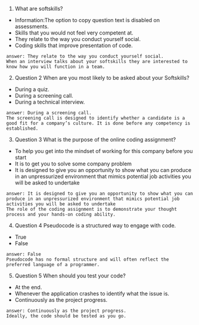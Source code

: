 1. What are softskills?
 - Information:The option to copy question text is disabled on assessments.  
 - Skills that you would not feel very competent at.   
 - They relate to the way you conduct yourself social.   
 - Coding skills that improve presentation of code.  
 ```
 answer: They relate to the way you conduct yourself social.
 When an interview talks about your softskills they are interested to know how you will function in a team.
 ```
2. Question 2 When are you most likely to be asked about your Softskills?  
 - During a quiz.  
 - During a screening call.   
 - During a technical interview.  
 ```
 answer: During a screening call.
 The screening call is designed to identify whether a candidate is a good fit for a company’s culture. It is done before any competency is established.
 ```
3. Question 3 What is the purpose of the online coding assignment?  
 - To help you get into the mindset of working for this company before you start   
 - It is to get you to solve some company problem   
 - It is designed to give you an opportunity to show what you can produce in an unpressurized environment that mimics potential job activities you will be asked to undertake  
 ```
 answer: It is designed to give you an opportunity to show what you can produce in an unpressurized environment that mimics potential job activities you will be asked to undertake
 The role of the coding assignment is to demonstrate your thought process and your hands-on coding ability.
 ```
4. Question 4 Pseudocode is a structured way to engage with code.  
 - True    
 - False   
 ```
 answer: False
 Pseudocode has no formal structure and will often reflect the preferred language of a programmer.
 ```
5. Question 5 When should you test your code?  
 - At the end.  
 - Whenever the application crashes to identify what the issue is.   
 - Continuously as the project progress.  
 ```
 answer: Continuously as the project progress.
 Ideally, the code should be tested as you go.
 ```